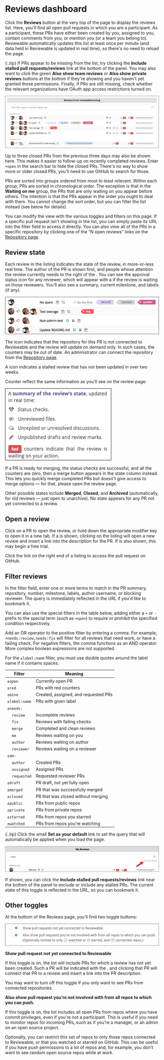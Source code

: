 
# Reviews dashboard

Click the **Reviews** button at the very top of the page to display the reviews list. Here, you'll find all open pull requests in which you are a participant. As a participant, these PRs have either been created by you, assigned to you, contain comments from you, or mention you (or a team you belong to).  Reviewable automatically updates this list at least once per minute (and data held in Reviewable is updated in real time), so there's no need to reload the page.

{:.tip}
If PRs appear to be missing from the list, try clicking the **Include stalled pull requests/reviews** link at the bottom of the panel. You may also want to click the green **Also show team reviews** or **Also show private reviews** buttons at the bottom if they're showing and you haven't yet granted those permissions. Finally, if PRs are still missing, check whether the relevant organizations have OAuth app access restrictions turned on.

![reviewable reviews list](images/reviews_4.png)

Up to three closed PRs from the previous three days may also be shown here. This makes it easier to follow-up on recently completed reviews. Enter `+open` in the search bar to hide the closed PRs.  There's no way to show more or older closed PRs, you'll need to use GitHub to search for those.

PRs are sorted into groups ordered from most to least relevant. Within each group, PRs are sorted in chronological order. The exception is that in the **Waiting on me** group, the PRs that are only waiting on you appear before others. The intention is that the PRs appear in the order you ought to deal with them. You cannot change the sort order, but you can filter the list instead (see below for details).

You can modify the view with the various toggles and filters on this page.  If a specific pull request isn't showing in the list, you can simply paste its URL into the filter field to access it directly.  You can also view all of the PRs in a specific repository by clicking one of the “N open reviews” links on the [Repository page](repositories.md).

## Review state

Each review in the listing indicates the state of the review, in more-or-less real time.  The author of the PR is shown first, and people whose attention the review currently needs to the right of the <i class="fa fa-hand-o-right"></i>. You can see the approval status icon for any reviewer, which will appear with a <i class="fa fa-circle" style="color: #D87D7C"></i> if the review is waiting on those reviewers. You’ll also see a summary, current milestone, and labels (if any).

![reviews list](images/reviews_10.png)

The <i class="fa fa-chain-broken" style="color: #7D8084"></i> icon indicates that the repository for this PR is not connected to Reviewable and the review will update on demand only. In such cases, the counters may be out of date. An administrator can connect the repository from the [Repository page](repositories.md).

A <i class="fa fa-calendar-times-o" style="color: #7D8084"></i> icon indicates a stalled review that has not been updated in over two weeks.

Counter reflect the same information as you'll see on the review page:

![reviewable review state](images/reviews_5.png)

If a PR is ready for merging, the status checks are successful, and all the counters are zero, then a merge button appears in the state column instead.  This lets you quickly merge completed PRs but doesn't give access to merge options — for that, please open the review page.

Other possible states include **Merged**, **Closed**, and **Archived** (automatically, for old reviews — just open to unarchive). No state appears for any PR not yet connected to a review.

<a id="open-review"></a>

## Open a review

Click on a PR to open the review, or hold down the appropriate modifier key to open it in a new tab.  If a <i class="fa fa-plus-circle" style="color: #85C88B"></i> is shown, clicking on the listing will open a new review and insert a link into the description for the PR. If <i class="fa fa-lock" style="color: #7D8084"></i> is also shown, this may begin a free trial.

Click the link on the right end of a listing to access the pull request on GitHub.

## Filter reviews

In the filter field, enter one or more terms to match in the PR summary, repository, number, milestone, labels, author username, or blocking reviewer.  The query is immediately reflected in the URL if you'd like to bookmark it.

You can also use the special filters in the table below, adding either a `+` or `-` prefix to the special term (such as `+open`) to require or prohibit the specified condition respectively.

Add an OR operator to the positive filter by entering a comma. For example, `+needs:review,needs:fix` will filter for all reviews that need work, or have a failing check. For negative filters, the comma functions as an AND operator. More complex boolean expressions are not supported.

For the <code>±label:<i>name</i></code> filter, you must use double quotes around the label name if it contains spaces.

Filter | Meaning
-----|---------
`±open` | Currently open PR
`±red` | PRs with red counters
`±mine` | Created, assigned, and requested PRs
<code>±label:<i>name</i></code> | PRs with given label
`±needs:` | &nbsp;
&nbsp;&nbsp;&nbsp; `review` | Incomplete reviews
&nbsp;&nbsp;&nbsp; `fix` | Reviews with failing checks
&nbsp;&nbsp;&nbsp; `merge` | Completed and clean reviews
&nbsp;&nbsp;&nbsp; `me` | Reviews waiting on you
&nbsp;&nbsp;&nbsp; `author` | Reviews waiting on author
&nbsp;&nbsp;&nbsp; `reviewer` | Reviews waiting on a reviewer
`±am:` | &nbsp;
&nbsp;&nbsp;&nbsp; `author` | Created PRs
&nbsp;&nbsp;&nbsp; `assigned` | Assigned PRs
&nbsp;&nbsp;&nbsp; `requested` | Requested reviewer PRs
`±draft` | PR draft, not yet fully open
`±merged` | PR that was successfully merged
`±closed` | PR that was closed without merging
`±public` | PRs from public repos
`±private` | PRs from private repos
`±starred` | PRs from repos you starred
`±watched` | PRs from repos you're watching

{:.tip}
Click the small **Set as your default** link to set the query that will automatically be applied when you load the page.

![reviewable filter field](images/reviews_6.png)

If shown, you can click the **Include stalled pull requests/reviews** link near the bottom of the panel to exclude or include any stalled PRs.  The current state of this toggle is reflected in the URL, so you can bookmark it.

## Other toggles

At the bottom of the Reviews page, you’ll find two toggle buttons:

![reviewable reviews list toggles](images/reviews_14.png)

**Show pull request not yet connected to Reviewable**

If this toggle is on, the list will include PRs for which a review has not yet been created. Such a PR will be indicated with the <i class="fa fa-plus-circle" style="color: #85C88B"></i>, and clicking that PR will connect that PR to a review and insert a link into the PR description.

You may want to turn off this toggle if you only want to see PRs from connected repositories.

**Also show pull request you’re not involved with from all repos to which you can push.**

If this toggle is on, the list includes all open PRs from repos where you have commit privileges, even if you're not a participant.  This is useful if you need to monitor repos for incoming PRs, such as if you're a manager, or an admin on an open source project.

Optionally, you can restrict this set of repos to only those repos connected to Reviewable, or that you watched or starred on GitHub. This can be useful if you have push permissions to a lot of repos and, for example, you don’t want to see random open source repos while at work.

